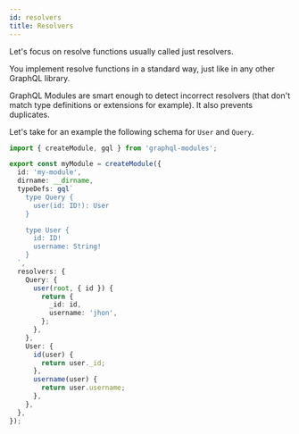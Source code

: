 ```yaml
---
id: resolvers
title: Resolvers
---
```


Let's focus on resolve functions usually called just resolvers.

You implement resolve functions in a standard way, just like in any other GraphQL library.

GraphQL Modules are smart enough to detect incorrect resolvers (that don't match type definitions or extensions for example). It also prevents duplicates.

Let's take for an example the following schema for `User` and `Query`.

```typescript
import { createModule, gql } from 'graphql-modules';

export const myModule = createModule({
  id: 'my-module',
  dirname: __dirname,
  typeDefs: gql`
    type Query {
      user(id: ID!): User
    }

    type User {
      id: ID!
      username: String!
    }
  `,
  resolvers: {
    Query: {
      user(root, { id }) {
        return {
          _id: id,
          username: 'jhon',
        };
      },
    },
    User: {
      id(user) {
        return user._id;
      },
      username(user) {
        return user.username;
      },
    },
  },
});
```
